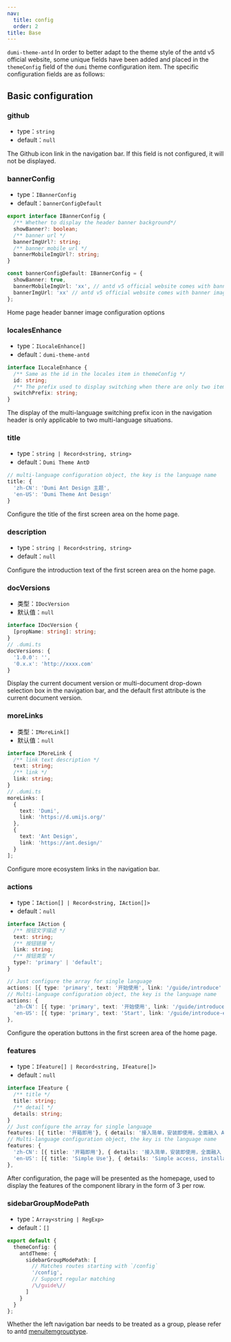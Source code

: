 ```yaml
---
nav:
  title: config
  order: 2
title: Base
---
```


`dumi-theme-antd` In order to better adapt to the theme style of the antd v5 official website, some unique fields have been added and placed in the `themeConfig` field of the `dumi` theme configuration item. The specific configuration fields are as follows:

## Basic configuration

### github

- type：`string`
- default：`null`

The Github icon link in the navigation bar. If this field is not configured, it will not be displayed.

### bannerConfig

- type：`IBannerConfig`
- default：`bannerConfigDefault`

```ts
export interface IBannerConfig {
  /** Whether to display the header banner background*/
  showBanner?: boolean;
  /** banner url */
  bannerImgUrl?: string;
  /** banner mobile url */
  bannerMobileImgUrl?: string;
}

const bannerConfigDefault: IBannerConfig = {
  showBanner: true,
  bannerMobileImgUrl: 'xx', // antd v5 official website comes with banner image
  bannerImgUrl: 'xx' // antd v5 official website comes with banner image
};
```

Home page header banner image configuration options

### localesEnhance

- type：`ILocaleEnhance[]`
- default：`dumi-theme-antd`

```ts
interface ILocaleEnhance {
  /** Same as the id in the locales item in themeConfig */
  id: string;
  /** The prefix used to display switching when there are only two items in multiple languages */
  switchPrefix: string;
}
```

The display of the multi-language switching prefix icon in the navigation header is only applicable to two multi-language situations.

### title

- type：`string | Record<string, string>`
- default：`Dumi Theme AntD`

```ts
// multi-language configuration object, the key is the language name
title: {
  'zh-CN': 'Dumi Ant Design 主题',
  'en-US': 'Dumi Theme Ant Design'
}
```

Configure the title of the first screen area on the home page.

### description

- type：`string | Record<string, string>`
- default：`null`

Configure the introduction text of the first screen area on the home page.

### docVersions

- 类型：`IDocVersion`
- 默认值：`null`

```ts
interface IDocVersion {
  [propName: string]: string;
}
// .dumi.ts
docVersions: {
  '1.0.0': '',
  '0.x.x': 'http://xxxx.com'
}
```

Display the current document version or multi-document drop-down selection box in the navigation bar, and the default first attribute is the current document version.

### moreLinks

- 类型：`IMoreLink[]`
- 默认值：`null`

```ts
interface IMoreLink {
  /** link text description */
  text: string;
  /** link */
  link: string;
}
// .dumi.ts
moreLinks: [
  {
    text: 'Dumi',
    link: 'https://d.umijs.org/'
  },
  {
    text: 'Ant Design',
    link: 'https://ant.design/'
  }
];
```

Configure more ecosystem links in the navigation bar.

### actions

- type：`IAction[] | Record<string, IAction[]>`
- default：`null`

```ts
interface IAction {
  /** 按钮文字描述 */
  text: string;
  /** 按钮链接 */
  link: string;
  /** 按钮类型 */
  type?: 'primary' | 'default';
}

// Just configure the array for single language
actions: [{ type: 'primary', text: '开始使用', link: '/guide/introduce' }]
// Multi-language configuration object, the key is the language name
actions: {
  'zh-CN': [{ type: 'primary', text: '开始使用', link: '/guide/introduce' }],
  'en-US': [{ type: 'primary', text: 'Start', link: '/guide/introduce-en' }],
},
```

Configure the operation buttons in the first screen area of the home page.

### features

- type：`IFeature[] | Record<string, IFeature[]>`
- default：`null`

```ts
interface IFeature {
  /** title */
  title: string;
  /** detail */
  details: string;
}
// Just configure the array for single language
features: [{ title: '开箱即用'}, { details: '接入简单，安装即使用，全面融入 Ant Design 5.0 风格。'}]
// Multi-language configuration object, the key is the language name
features: {
  'zh-CN': [{ title: '开箱即用'}, { details: '接入简单，安装即使用，全面融入 Ant Design 5.0 风格。'}],
  'en-US': [{ title: 'Simple Use'}, { details: 'Simple access, installation and use, fully integrated into Ant Design 5.0 style.'}],
},
```

After configuration, the page will be presented as the homepage, used to display the features of the component library in the form of 3 per row.

### sidebarGroupModePath

- type：`Array<string | RegExp>`
- default：`[]`

```ts
export default {
  themeConfig: {
    antdTheme: {
      sidebarGroupModePath: [
        // Matches routes starting with `/config`
        '/config',
        // Support regular matching
        /\/guide\//
      ]
    }
  }
};
```

Whether the left navigation bar needs to be treated as a group, please refer to antd [menuitemgrouptype][antd-menuitemgrouptype-url].

[antd-menuitemgrouptype-url]: https://ant.design/components/menu-cn#menuitemgrouptype
